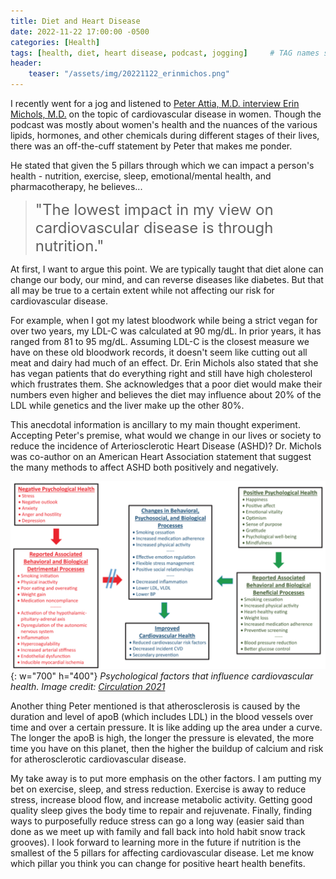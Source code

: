 ```yaml
---
title: Diet and Heart Disease
date: 2022-11-22 17:00:00 -0500
categories: [Health]
tags: [health, diet, heart disease, podcast, jogging]     # TAG names should always be lowercase
header:
    teaser: "/assets/img/20221122_erinmichos.png"
---
```


I recently went for a jog and listened to <a href="https://peterattiamd.com/erinmichos/" target="_blank"> Peter Attia, M.D. interview Erin Michols, M.D.</a> on the topic of cardiovascular disease in women. Though the podcast was mostly about women's health and the nuances of the various lipids, hormones, and other chemicals during different stages of their lives, there was an off-the-cuff statement by Peter that makes me ponder.

He stated that given the 5 pillars through which we can impact a person's health - nutrition, exercise, sleep, emotional/mental health, and pharmacotherapy, he believes...
 
><span style="font-size:18.0pt">"The lowest impact in my view on cardiovascular disease is through nutrition." </span>

At first, I want to argue this point. We are typically taught that diet alone can change our body, our mind, and can reverse diseases like diabetes. But that all may be true to a certain extent while not affecting our risk for cardiovascular disease. 

For example, when I got my latest bloodwork while being a strict vegan for over two years, my LDL-C was calculated at 90 mg/dL. In prior years, it has ranged from 81 to 95 mg/dL. Assuming LDL-C is the closest measure we have on these old bloodwork records, it doesn't seem like cutting out all meat and dairy had much of an effect. Dr. Erin Michols also stated that she has vegan patients that do everything right and still have high cholesterol which frustrates them. She acknowledges that a poor diet would make their numbers even higher and believes the diet may influence about 20% of the LDL while genetics and the liver make up the other 80%. 

This anecdotal information is ancillary to my main thought experiment. Accepting Peter's premise, what would we change in our lives or society to reduce the incidence of Arteriosclerotic Heart Disease (ASHD)? Dr. Michols was co-author on an American Heart Association statement that suggest the many methods to affect ASHD both positively and negatively. 

![Image of a diagram showing health factors that influence cardiovascular disease](/assets/img/20221122_erinmichos.png){: w="700" h="400"}
*Psychological factors that influence cardiovascular health. Image credit: <a href="https://www.ahajournals.org/doi/10.1161/CIR.0000000000000947" target="_blank">Circulation 2021</a>*


Another thing Peter mentioned is that atherosclerosis is caused by the duration and level of apoB (which includes LDL) in the blood vessels over time and over a certain pressure. It is like adding up the area under a curve. The longer the apoB is high, the longer the pressure is elevated, the more time you have on this planet, then the higher the buildup of calcium and risk for atherosclerotic cardiovascular disease.

My take away is to put more emphasis on the other factors. I am putting my bet on exercise, sleep, and stress reduction. Exercise is away to reduce stress, increase blood flow, and increase metabolic activity. Getting good quality sleep gives the body time to repair and rejuvenate. Finally, finding ways to purposefully reduce stress can go a long way (easier said than done as we meet up with family and fall back into hold habit snow track grooves). I look forward to learning more in the future if nutrition is the smallest of the 5 pillars for affecting cardiovascular disease. Let me know which pillar you think you can change for positive heart health benefits. 
